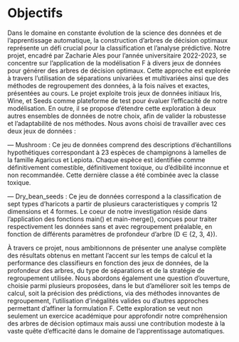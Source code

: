 # Objectifs
Dans le domaine en constante évolution de la science des données et de l’apprentissage automatique, la construction d’arbres de décision optimaux représente un
défi crucial pour la classification et l’analyse prédictive. Notre projet, encadré par
Zacharie Ales pour l’année universitaire 2022-2023, se concentre sur l’application
de la modélisation F à divers jeux de données pour générer des arbres de décision
optimaux. Cette approche est explorée à travers l’utilisation de séparations univariées et multivariées ainsi que des méthodes de regroupement des données, à la fois
naïves et exactes, présentées au cours.
Le projet exploite trois jeux de données initiaux  Iris, Wine, et Seeds 
comme plateforme de test pour évaluer l’efficacité de notre modélisation. En outre,
il se propose d’étendre cette exploration à deux autres ensembles de données de
notre choix, afin de valider la robustesse et l’adaptabilité de nos méthodes. Nous
avons choisi de travailler avec ces deux jeux de données :

— Mushroom : Ce jeu de données comprend des descriptions d’échantillons
hypothétiques correspondant à 23 espèces de champignons à lamelles de la
famille Agaricus et Lepiota. Chaque espèce est identifiée comme définitivement comestible, définitivement toxique, ou d’édibilité inconnue et non
recommandée. Cette dernière classe a été combinée avec la classe toxique.

— Dry_bean_seeds : Ce jeu de données correspond a la classification de sept
types d’haricots a partir de plusieurs caracteristiques y compris 12 dimensions
et 4 formes.
Le coeur de notre investigation réside dans l’application des fonctions main()
et main-merge(), conçues pour traiter respectivement les données sans et avec
regroupement préalable, en fonction de différents paramètres de profondeur d’arbre
(D ∈ {2, 3, 4}).

À travers ce projet, nous ambitionnons de présenter une analyse complète des
résultats obtenus en mettant l’accent sur les temps de calcul et la performance
des classifieurs en fonction des jeux de données, de la profondeur des arbres, du
type de séparations et de la stratégie de regroupement utilisée. Nous abordons
également une question d’ouverture, choisie parmi plusieurs proposées, dans le
but d’améliorer soit les temps de calcul, soit la précision des prédictions, via des méthodes innovantes de regroupement, l’utilisation d’inégalités valides ou d’autres
approches permettant d’affiner la formulation F.
Cette exploration se veut non seulement un exercice académique pour approfondir notre compréhension des arbres de décision optimaux mais aussi une
contribution modeste à la vaste quête d’efficacité dans le domaine de l’apprentissage
automatiques.
